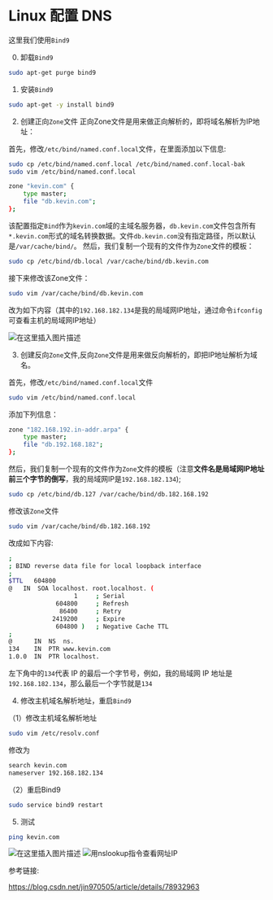 # Linux 配置 DNS

这里我们使用`Bind9`

0. 卸载`Bind9`
```sh
sudo apt-get purge bind9
```

1. 安装`Bind9`

```sh
sudo apt-get -y install bind9
```

2. 创建正向`Zone`文件
正向Zone文件是用来做正向解析的，即将域名解析为IP地址：

首先，修改`/etc/bind/named.conf.local`文件，在里面添加以下信息:

```sh
sudo cp /etc/bind/named.conf.local /etc/bind/named.conf.local-bak
sudo vim /etc/bind/named.conf.local
```

```sh
zone "kevin.com" {
    type master;
    file "db.kevin.com";
};
```
该配置指定`Bind`作为`kevin.com`域的主域名服务器，`db.kevin.com`文件包含所有`*.kevin.com`形式的域名转换数据。文件`db.kevin.com`没有指定路径，所以默认是`/var/cache/bind/`。
然后，我们复制一个现有的文件作为`Zone`文件的模板：

```sh
sudo cp /etc/bind/db.local /var/cache/bind/db.kevin.com
```
接下来修改该Zone文件：

```sh
sudo vim /var/cache/bind/db.kevin.com
```
改为如下内容（其中的`192.168.182.134`是我的局域网IP地址，通过命令`ifconfig`可查看主机的局域网IP地址）

![在这里插入图片描述](https://img-blog.csdnimg.cn/20191021163753146.png?x-oss-process=image/watermark,type_ZmFuZ3poZW5naGVpdGk,shadow_10,text_aHR0cHM6Ly9ibG9nLmNzZG4ubmV0L3FxXzQxNDk1MzQw,size_16,color_FFFFFF,t_70)

3. 创建反向`Zone`文件,反向`Zone`文件是用来做反向解析的，即把IP地址解析为域名。

首先，修改`/etc/bind/named.conf.local`文件

```sh
sudo vim /etc/bind/named.conf.local
```

添加下列信息：

```sh
zone "182.168.192.in-addr.arpa" {
    type master;
    file "db.192.168.182";
};
```
然后，我们复制一个现有的文件作为`Zone`文件的模板（注意**文件名是局域网IP地址前三个字节的倒写**，我的局域网IP是`192.168.182.134`);

```sh
sudo cp /etc/bind/db.127 /var/cache/bind/db.182.168.192
```
修改该`Zone`文件

```sh
sudo vim /var/cache/bind/db.182.168.192
```
改成如下内容:

```sh
;
; BIND reverse data file for local loopback interface
;
$TTL   604800
@   IN  SOA localhost. root.localhost. (
                  1     ; Serial
             604800     ; Refresh
              86400     ; Retry
            2419200     ; Expire
             604800 )   ; Negative Cache TTL
;
@      IN  NS  ns.
134    IN  PTR www.kevin.com
1.0.0  IN  PTR localhost.
```
左下角中的`134`代表 IP 的最后一个字节号，例如，我的局域网 IP 地址是`192.168.182.134`，那么最后一个字节就是`134`

4. 修改主机域名解析地址，重启`Bind9`

（1）修改主机域名解析地址

```sh
sudo vim /etc/resolv.conf
```
修改为
```sh
search kevin.com
nameserver 192.168.182.134
```
（2）重启Bind9

```sh
sudo service bind9 restart
```

5. 测试

```sh
ping kevin.com
```
![在这里插入图片描述](https://img-blog.csdnimg.cn/20191021164536638.png)
![用**nslookup指令查看网址IP**](https://img-blog.csdnimg.cn/20191021164656891.png)



参考链接: 

<https://blog.csdn.net/jin970505/article/details/78932963>